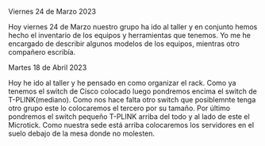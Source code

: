 
Viernes 24 de Marzo 2023

Hoy viernes 24 de Marzo nuestro grupo ha ido al taller y en conjunto hemos hecho el inventario de los equipos y herramientas que tenemos.
Yo me he encargado de describir algunos modelos de los equipos, mientras otro compañero escribía.

Martes 18 de Abril 2023

Hoy he ido al taller y he pensado en como organizar el rack. Como ya tenemos el switch de Cisco colocado luego pondremos encima el switch de T-PLINK(mediano). 
Como nos hace falta otro switch que  posiblemnte tenga otro grupo este lo colocaremos el tercero por su tamaño.
Por último pondremos el switch pequeño T-PLINK arriba del todo y al lado de este el Microtick.
Como nuestra sede está arriba colocaremos los servidores en el suelo debajo de la mesa donde no molesten.
